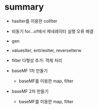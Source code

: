 # summary

- hasIter를 이용한 collIter

- 비동기 for...of에서 제네레이터 실행 오류 해결
- gen
- valuesIter, entriesIter, reverseIterw

- filter 다형성 추가: 객체 처리

- baseMF 1차 만들기
  - baseMF를 이용한 map, filter

- baseMF 2차 만들기
  - baseMF를 이용한 map, filter
